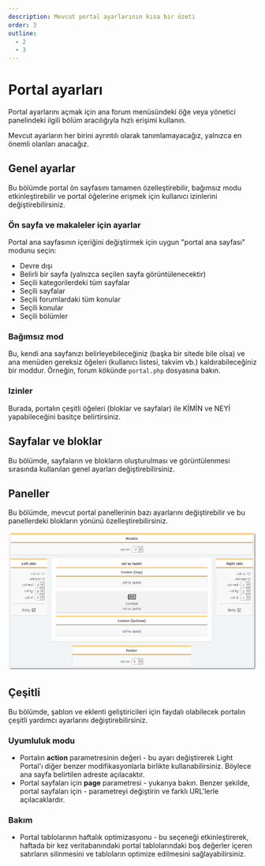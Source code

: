 ```yaml
---
description: Mevcut portal ayarlarının kısa bir özeti
order: 3
outline:
  - 2
  - 3
---
```


# Portal ayarları

Portal ayarlarını açmak için ana forum menüsündeki öğe veya yönetici panelindeki ilgili bölüm aracılığıyla hızlı erişimi kullanın.

Mevcut ayarların her birini ayrıntılı olarak tanımlamayacağız, yalnızca en önemli olanları anacağız.

## Genel ayarlar

Bu bölümde portal ön sayfasını tamamen özelleştirebilir, bağımsız modu etkinleştirebilir ve portal öğelerine erişmek için kullanıcı izinlerini değiştirebilirsiniz.

### Ön sayfa ve makaleler için ayarlar

Portal ana sayfasının içeriğini değiştirmek için uygun "portal ana sayfası" modunu seçin:

- Devre dışı
- Belirli bir sayfa (yalnızca seçilen sayfa görüntülenecektir)
- Seçili kategorilerdeki tüm sayfalar
- Seçili sayfalar
- Seçili forumlardaki tüm konular
- Seçili konular
- Seçili bölümler

### Bağımsız mod

Bu, kendi ana sayfanızı belirleyebileceğiniz (başka bir sitede bile olsa) ve ana menüden gereksiz öğeleri (kullanıcı listesi, takvim vb.) kaldırabileceğiniz bir moddur. Örneğin, forum kökünde `portal.php` dosyasına bakın.

### Izinler

Burada, portalın çeşitli öğeleri (bloklar ve sayfalar) ile KİMİN ve NEYİ yapabileceğini basitçe belirtirsiniz.

## Sayfalar ve bloklar

Bu bölümde, sayfaların ve blokların oluşturulması ve görüntülenmesi sırasında kullanılan genel ayarları değiştirebilirsiniz.

## Paneller

Bu bölümde, mevcut portal panellerinin bazı ayarlarını değiştirebilir ve bu panellerdeki blokların yönünü özelleştirebilirsiniz.

![Panels](panels.png)

## Çeşitli

Bu bölümde, şablon ve eklenti geliştiricileri için faydalı olabilecek portalın çeşitli yardımcı ayarlarını değiştirebilirsiniz.

### Uyumluluk modu

- Portalın **action** parametresinin değeri - bu ayarı değiştirerek Light Portal'ı diğer benzer modifikasyonlarla birlikte kullanabilirsiniz. Böylece ana sayfa belirtilen adreste açılacaktır.
- Portal sayfaları için **page** parametresi - yukarıya bakın. Benzer şekilde, portal sayfaları için - parametreyi değiştirin ve farklı URL'lerle açılacaklardır.

### Bakım

- Portal tablolarının haftalık optimizasyonu - bu seçeneği etkinleştirerek, haftada bir kez veritabanındaki portal tablolarındaki boş değerler içeren satırların silinmesini ve tabloların optimize edilmesini sağlayabilirsiniz.

